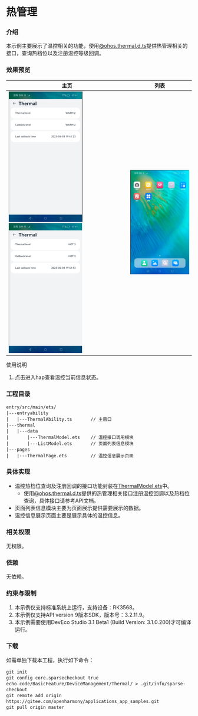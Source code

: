 # 热管理

### 介绍

本示例主要展示了温控相关的功能，使用[@ohos.thermal.d.ts](https://gitee.com/openharmony/docs/blob/master/zh-cn/application-dev/reference/apis/js-apis-thermal.md)提供热管理相关的接口，查询热档位以及注册温控等级回调。

### 效果预览

|主页|列表
|--------------------------------|--------------------------------|
|![image](./screenshots/device/thermal01.png)![image](./screenshots/device/thermal02.png)|![image](./screenshots/device/thermal_hap.png)|

使用说明

1. 点击进入hap查看温控当前信息状态。

### 工程目录
```
entry/src/main/ets/
|---entryability
|   |---ThermalAbility.ts       // 主窗口
|---thermal
|   |---data
|       |---ThermalModel.ets    // 温控接口调用模块
|       |---ListModel.ets       // 页面列表信息模块
|---pages
|   |---ThermalPage.ets         // 温控信息展示页面
```

### 具体实现
- 温控热档位查询及注册回调的接口功能封装在[ThermalModel.ets](./entry/src/main/ets/thermal/data/ThermalModel.ets)中。
  - 使用[@ohos.thermal.d.ts](https://gitee.com/openharmony/docs/blob/master/zh-cn/application-dev/reference/apis/js-apis-thermal.md)提供的热管理相关接口注册温控回调以及热档位查询，具体接口请参考API文档。
- 页面列表信息模块主要为页面展示提供需要展示的数据。
- 温控信息展示页面主要是展示具体的温控信息。

### 相关权限
无权限。

### 依赖
无依赖。

### 约束与限制
1. 本示例仅支持标准系统上运行，支持设备：RK3568。
2. 本示例仅支持API version 9版本SDK，版本号：3.2.11.9。
3. 本示例需要使用DevEco Studio 3.1 Beta1 (Build Version: 3.1.0.200)才可编译运行。

### 下载
如需单独下载本工程，执行如下命令：
```
git init
git config core.sparsecheckout true
echo code/BasicFeature/DeviceManagement/Thermal/ > .git/info/sparse-checkout
git remote add origin https://gitee.com/openharmony/applications_app_samples.git
git pull origin master
```
